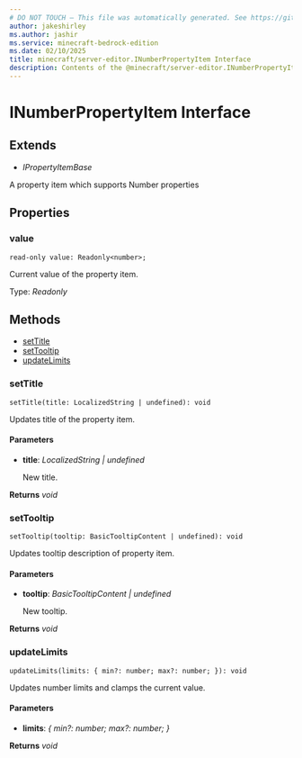```yaml
---
# DO NOT TOUCH — This file was automatically generated. See https://github.com/mojang/minecraftapidocsgenerator to modify descriptions, examples, etc.
author: jakeshirley
ms.author: jashir
ms.service: minecraft-bedrock-edition
ms.date: 02/10/2025
title: minecraft/server-editor.INumberPropertyItem Interface
description: Contents of the @minecraft/server-editor.INumberPropertyItem class.
---
```

# INumberPropertyItem Interface

## Extends
- *IPropertyItemBase*

A property item which supports Number properties

## Properties

### **value**
`read-only value: Readonly<number>;`

Current value of the property item.

Type: *Readonly<number>*

## Methods
- [setTitle](#settitle)
- [setTooltip](#settooltip)
- [updateLimits](#updatelimits)

### **setTitle**
`
setTitle(title: LocalizedString | undefined): void
`

Updates title of the property item.

#### **Parameters**
- **title**: *LocalizedString | undefined*
  
  New title.

**Returns** *void*

### **setTooltip**
`
setTooltip(tooltip: BasicTooltipContent | undefined): void
`

Updates tooltip description of property item.

#### **Parameters**
- **tooltip**: *BasicTooltipContent | undefined*
  
  New tooltip.

**Returns** *void*

### **updateLimits**
`
updateLimits(limits: {
        min?: number;
        max?: number;
    }): void
`

Updates number limits and clamps the current value.

#### **Parameters**
- **limits**: *{
        min?: number;
        max?: number;
    }*

**Returns** *void*
